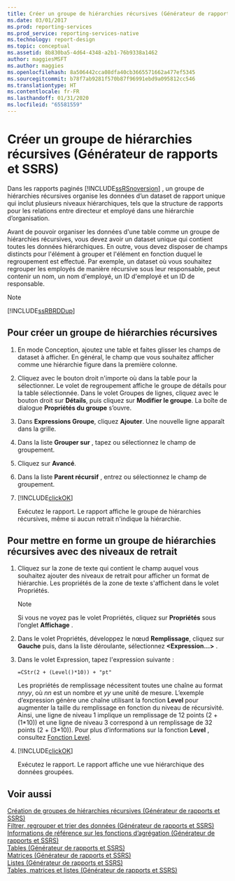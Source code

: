 ```yaml
---
title: Créer un groupe de hiérarchies récursives (Générateur de rapports et SSRS) | Microsoft Docs
ms.date: 03/01/2017
ms.prod: reporting-services
ms.prod_service: reporting-services-native
ms.technology: report-design
ms.topic: conceptual
ms.assetid: 8b830ba5-4d64-4348-a2b1-76b9338a1462
author: maggiesMSFT
ms.author: maggies
ms.openlocfilehash: 8a506442cca08dfa40cb3665571662a477ef5345
ms.sourcegitcommit: b78f7ab9281f570b87f96991ebd9a095812cc546
ms.translationtype: HT
ms.contentlocale: fr-FR
ms.lasthandoff: 01/31/2020
ms.locfileid: "65581559"
---
```

# <a name="create-a-recursive-hierarchy-group-report-builder-and-ssrs"></a>Créer un groupe de hiérarchies récursives (Générateur de rapports et SSRS)
Dans les rapports paginés [!INCLUDE[ssRSnoversion](../../includes/ssrsnoversion-md.md)] , un groupe de hiérarchies récursives organise les données d’un dataset de rapport unique qui inclut plusieurs niveaux hiérarchiques, tels que la structure de rapports pour les relations entre directeur et employé dans une hiérarchie d’organisation.  
  
 Avant de pouvoir organiser les données d'une table comme un groupe de hiérarchies récursives, vous devez avoir un dataset unique qui contient toutes les données hiérarchiques. En outre, vous devez disposer de champs distincts pour l'élément à grouper et l'élément en fonction duquel le regroupement est effectué. Par exemple, un dataset où vous souhaitez regrouper les employés de manière récursive sous leur responsable, peut contenir un nom, un nom d'employé, un ID d'employé et un ID de responsable.  
  
> [!NOTE]  
>  [!INCLUDE[ssRBRDDup](../../includes/ssrbrddup-md.md)]  
  
## <a name="to-create-a-recursive-hierarchy-group"></a>Pour créer un groupe de hiérarchies récursives  
  
1.  En mode Conception, ajoutez une table et faites glisser les champs de dataset à afficher. En général, le champ que vous souhaitez afficher comme une hiérarchie figure dans la première colonne.  
  
2.  Cliquez avec le bouton droit n'importe où dans la table pour la sélectionner. Le volet de regroupement affiche le groupe de détails pour la table sélectionnée. Dans le volet Groupes de lignes, cliquez avec le bouton droit sur **Détails**, puis cliquez sur **Modifier le groupe**. La boîte de dialogue **Propriétés du groupe** s’ouvre.  
  
3.  Dans **Expressions Groupe**, cliquez **Ajouter**. Une nouvelle ligne apparaît dans la grille.  
  
4.  Dans la liste **Grouper sur** , tapez ou sélectionnez le champ de groupement.  
  
5.  Cliquez sur **Avancé**.  
  
6.  Dans la liste **Parent récursif** , entrez ou sélectionnez le champ de groupement.  
  
7.  [!INCLUDE[clickOK](../../includes/clickok-md.md)]  
  
     Exécutez le rapport. Le rapport affiche le groupe de hiérarchies récursives, même si aucun retrait n'indique la hiérarchie.  
  
## <a name="to-format-a-recursive-hierarchy-group-with-indent-levels"></a>Pour mettre en forme un groupe de hiérarchies récursives avec des niveaux de retrait  
  
1.  Cliquez sur la zone de texte qui contient le champ auquel vous souhaitez ajouter des niveaux de retrait pour afficher un format de hiérarchie. Les propriétés de la zone de texte s'affichent dans le volet Propriétés.  
  
    > [!NOTE]  
    >  Si vous ne voyez pas le volet Propriétés, cliquez sur **Propriétés** sous l’onglet **Affichage** .  
  
2.  Dans le volet Propriétés, développez le nœud **Remplissage**, cliquez sur **Gauche** puis, dans la liste déroulante, sélectionnez **\<Expression...>** .  
  
3.  Dans le volet Expression, tapez l'expression suivante :  
  
     `=CStr(2 + (Level()*10)) + "pt"`  
  
     Les propriétés de remplissage nécessitent toutes une chaîne au format *nnyy*, où *nn* est un nombre et *yy* une unité de mesure. L’exemple d’expression génère une chaîne utilisant la fonction **Level** pour augmenter la taille du remplissage en fonction du niveau de récursivité. Ainsi, une ligne de niveau 1 implique un remplissage de 12 points (2 + (1\*10)) et une ligne de niveau 3 correspond à un remplissage de 32 points (2 + (3\*10)). Pour plus d’informations sur la fonction **Level** , consultez [Fonction Level](../../reporting-services/report-design/report-builder-functions-level-function.md).  
  
4.  [!INCLUDE[clickOK](../../includes/clickok-md.md)]  
  
     Exécutez le rapport. Le rapport affiche une vue hiérarchique des données groupées.  
  
## <a name="see-also"></a>Voir aussi  
 [Création de groupes de hiérarchies récursives &#40;Générateur de rapports et SSRS&#41;](../../reporting-services/report-design/creating-recursive-hierarchy-groups-report-builder-and-ssrs.md)   
 [Filtrer, regrouper et trier des données &#40;Générateur de rapports et SSRS&#41;](../../reporting-services/report-design/filter-group-and-sort-data-report-builder-and-ssrs.md)   
 [Informations de référence sur les fonctions d’agrégation &#40;Générateur de rapports et SSRS&#41;](../../reporting-services/report-design/report-builder-functions-aggregate-functions-reference.md)   
 [Tables &#40;Générateur de rapports et SSRS&#41;](../../reporting-services/report-design/tables-report-builder-and-ssrs.md)   
 [Matrices &#40;Générateur de rapports et SSRS&#41;](../../reporting-services/report-design/create-a-matrix-report-builder-and-ssrs.md)   
 [Listes &#40;Générateur de rapports et SSRS&#41;](../../reporting-services/report-design/create-invoices-and-forms-with-lists-report-builder-and-ssrs.md)   
 [Tables, matrices et listes &#40;Générateur de rapports et SSRS&#41;](../../reporting-services/report-design/tables-matrices-and-lists-report-builder-and-ssrs.md)  
  
  
